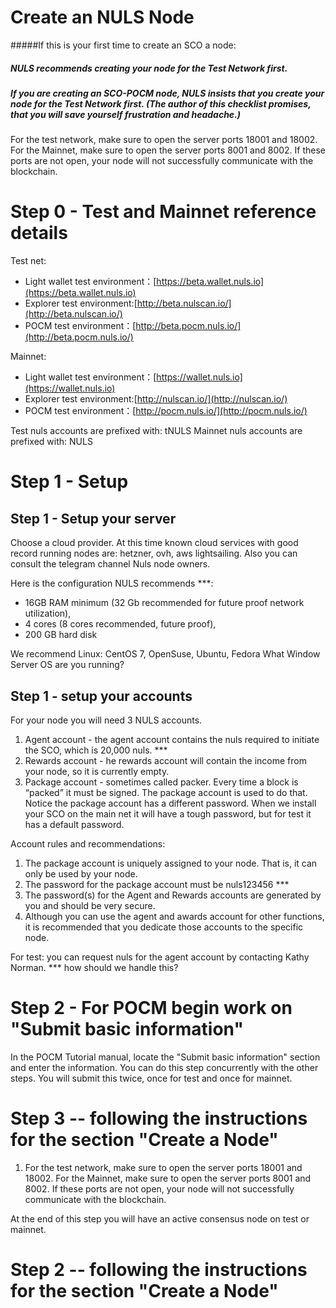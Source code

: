 # Create an NULS Node

#####If this is your first time to create an SCO a node:
##### NULS recommends creating your node for the Test Network first.
##### If you are creating an SCO-POCM node, NULS insists that you create your node for the Test Network first. (The author of this checklist promises, that you will save yourself frustration and headache.)

For the test network, make sure to open the server ports 18001 and 18002.
For the Mainnet, make sure to open the server ports  8001 and 8002. 
If these ports are not open, your node will not successfully communicate with the blockchain.
# Step 0 - Test and Mainnet reference details


Test net:
- Light wallet test environment：[https://beta.wallet.nuls.io](https://beta.wallet.nuls.io)
- Explorer test environment:[http://beta.nulscan.io/](http://beta.nulscan.io/)
- POCM test environment：[http://beta.pocm.nuls.io/](http://beta.pocm.nuls.io/)

Mainnet:
- Light wallet test environment：[https://wallet.nuls.io](https://wallet.nuls.io)
- Explorer test environment:[http://nulscan.io/](http://nulscan.io/)
- POCM test environment：[http://pocm.nuls.io/](http://pocm.nuls.io/)

Test nuls accounts are prefixed with: tNULS
Mainnet nuls accounts are prefixed with: NULS

# Step 1 - Setup

## Step 1 - Setup your server 
Choose a cloud provider.  At this time known cloud services with good record running nodes are:  hetzner,  ovh, aws lightsailing. Also you can consult the telegram channel Nuls node owners.

Here is the configuration NULS recommends ***:  
- 16GB RAM minimum (32 Gb recommended for future proof network utilization), 
- 4 cores (8 cores recommended, future proof),
- 200 GB hard disk

We recommend Linux: CentOS 7, OpenSuse, Ubuntu, Fedora    What Window Server OS are you running?

## Step 1 - setup your accounts
For your node you will need 3 NULS accounts.


1. Agent account - the agent account contains the nuls required to initiate the SCO, which is 20,000 nuls. ***
2. Rewards account - he rewards account will contain the income from your node, so it is currently empty.
3. Package account -  sometimes called packer.  Every time a block is “packed” it must be signed.  The package account is used to do that. Notice the package account has a different password. When we install your SCO on the main net it will have a tough password, but for test it has a default password.


Account rules and recommendations:
1. The package account is uniquely assigned to your node.  That is, it can only be used by your node. 
2. The password for the package account must be nuls123456   ***
3. The password(s) for the Agent and Rewards accounts are generated by you and should be very secure.
4. Although you can use the agent and awards account for other functions, it is recommended that you dedicate those accounts to the specific node.

For test: you can request nuls for the agent account by contacting Kathy Norman.   *** how should we handle this?

# Step 2 - For POCM begin work on "Submit basic information"

In the POCM Tutorial manual, locate the "Submit basic information" section and enter the information.  You can do this step concurrently with the other steps. 
You will submit this twice, once for test and once for mainnet.

# Step 3 -- following the instructions for the section "Create a Node"

1. For the test network, make sure to open the server ports 18001 and 18002.
   For the Mainnet, make sure to open the server ports  8001 and 8002. 
   If these ports are not open, your node will not successfully communicate with the blockchain.


At the end of this step you will have an active consensus node on test or mainnet.

# Step 2 -- following the instructions for the section "Create a Node"